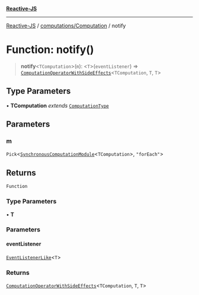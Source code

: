 [**Reactive-JS**](../../../README.md)

***

[Reactive-JS](../../../README.md) / [computations/Computation](../README.md) / notify

# Function: notify()

> **notify**\<`TComputation`\>(`m`): \<`T`\>(`eventListener`) => [`ComputationOperatorWithSideEffects`](../../type-aliases/ComputationOperatorWithSideEffects.md)\<`TComputation`, `T`, `T`\>

## Type Parameters

• **TComputation** *extends* [`ComputationType`](../../type-aliases/ComputationType.md)

## Parameters

### m

`Pick`\<[`SynchronousComputationModule`](../../interfaces/SynchronousComputationModule.md)\<`TComputation`\>, `"forEach"`\>

## Returns

`Function`

### Type Parameters

• **T**

### Parameters

#### eventListener

[`EventListenerLike`](../../../events/interfaces/EventListenerLike.md)\<`T`\>

### Returns

[`ComputationOperatorWithSideEffects`](../../type-aliases/ComputationOperatorWithSideEffects.md)\<`TComputation`, `T`, `T`\>
